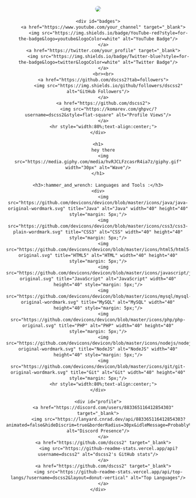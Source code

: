 <div id="header" align="center"> 
    <img src="https://media.giphy.com/media/l4FGuhL4U2WyjdkaY/giphy.gif" width="100" style="border-radius: 50%;"/>

    <div id="badges">
        <a href="https://www.youtube.com/your_channel" target="_blank">
            <img src="https://img.shields.io/badge/YouTube-red?style=for-the-badge&logo=youtube&logoColor=white" alt="YouTube Badge"/>
        </a>
        <a href="https://twitter.com/your_profile" target="_blank">
            <img src="https://img.shields.io/badge/Twitter-blue?style=for-the-badge&logo=twitter&logoColor=white" alt="Twitter Badge"/>
        </a>
        <br><br>
        <a href="https://github.com/dscss2?tab=followers">
            <img src="https://img.shields.io/github/followers/dscss2" alt="GitHub Followers"/>
        </a>
        <a href="https://github.com/dscss2">
            <img src="https://komarev.com/ghpvc/?username=dscss2&style=flat-square" alt="Profile Views"/>
        </a>
        <hr style="width:80%;text-align:center;">
    </div>

    <h1>
        hey there
        <img src="https://media.giphy.com/media/hvRJCLFzcasrR4ia7z/giphy.gif" width="30px" alt="Wave"/>
    </h1>

    <h3>:hammer_and_wrench: Languages and Tools :</h3>
    <div>
        <img src="https://github.com/devicons/devicon/blob/master/icons/java/java-original-wordmark.svg" title="Java" alt="Java" width="40" height="40" style="margin: 5px;"/>
        <img src="https://github.com/devicons/devicon/blob/master/icons/css3/css3-plain-wordmark.svg" title="CSS3" alt="CSS" width="40" height="40" style="margin: 5px;"/>
        <img src="https://github.com/devicons/devicon/blob/master/icons/html5/html5-original.svg" title="HTML5" alt="HTML" width="40" height="40" style="margin: 5px;"/>
        <img src="https://github.com/devicons/devicon/blob/master/icons/javascript/javascript-original.svg" title="JavaScript" alt="JavaScript" width="40" height="40" style="margin: 5px;"/>
        <img src="https://github.com/devicons/devicon/blob/master/icons/mysql/mysql-original-wordmark.svg" title="MySQL" alt="MySQL" width="40" height="40" style="margin: 5px;"/>
        <img src="https://github.com/devicons/devicon/blob/master/icons/php/php-original.svg" title="PHP" alt="PHP" width="40" height="40" style="margin: 5px;"/>
        <img src="https://github.com/devicons/devicon/blob/master/icons/nodejs/nodejs-original-wordmark.svg" title="NodeJS" alt="NodeJS" width="40" height="40" style="margin: 5px;"/>
        <img src="https://github.com/devicons/devicon/blob/master/icons/git/git-original-wordmark.svg" title="Git" alt="Git" width="40" height="40" style="margin: 5px;"/>
        <hr style="width:80%;text-align:center;">
    </div>

    <div id="profile">
        <a href="https://discord.com/users/883365116412854303" target="_blank">
            <img src="https://lanyard.cnrad.dev/api/883365116412854303?animated=false&hideDiscrim=true&borderRadius=30px&idleMessage=Probably%20doing%20something%20else..." alt="Discord Presence"/>
        </a>
        <a href="https://github.com/dscss2" target="_blank">
            <img src="https://github-readme-stats.vercel.app/api?username=dscss2" alt="dscss2's GitHub stats"/>
        </a>
        <a href="https://github.com/dscss2" target="_blank">
            <img src="https://github-readme-stats.vercel.app/api/top-langs/?username=dscss2&layout=donut-vertical" alt="Top Languages"/>
        </a>
    </div>
</div>
